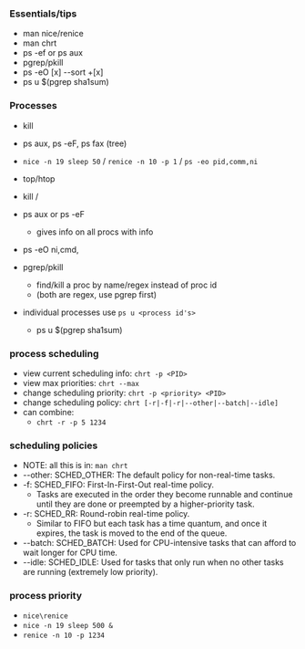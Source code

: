 ### Essentials/tips
* man nice/renice
* man chrt
* ps -ef or ps aux
* pgrep/pkill
* ps -eO [x] --sort +[x]
* ps u $(pgrep sha1sum)



### Processes
* kill
* ps aux, ps -eF, ps fax (tree)
* `nice -n 19 sleep 50` / `renice -n 10 -p 1` / `ps -eo pid,comm,ni`
* top/htop
* kill / 

* ps aux or ps -eF
    * gives info on all procs with info

* ps -eO ni,cmd,<other commands>

* pgrep/pkill 
    * find/kill a proc by name/regex instead of proc id
    * (both are regex, use pgrep first)

* individual processes use `ps u <process id's>`
    * ps u $(pgrep sha1sum)

### process scheduling
* view current scheduling info: `chrt -p <PID>`
* view max priorities: `chrt --max`
* change scheduling priority: `chrt -p <priority> <PID>`
* change scheduling policy: `chrt [-r|-f|-r|--other|--batch|--idle] `
* can combine:
    * `chrt -r -p 5 1234`

### scheduling policies
* NOTE: all this is in: `man chrt`
* --other: SCHED_OTHER: The default policy for non-real-time tasks.
* -f: SCHED_FIFO: First-In-First-Out real-time policy. 
    * Tasks are executed in the order they become runnable and continue until they are done or preempted by a higher-priority task.
* -r: SCHED_RR: Round-robin real-time policy. 
    * Similar to FIFO but each task has a time quantum, and once it expires, the task is moved to the end of the queue.
* --batch: SCHED_BATCH: Used for CPU-intensive tasks that can afford to wait longer for CPU time.
* --idle: SCHED_IDLE: Used for tasks that only run when no other tasks are running (extremely low priority).


### process priority
* `nice\renice`
* `nice -n 19 sleep 500 &`
* `renice -n 10 -p 1234`

